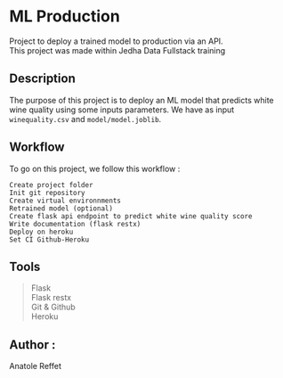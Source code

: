 # ML Production
Project to deploy a trained model to production via an API.  
This project was made within Jedha Data Fullstack training

## Description
The purpose of this project is to deploy an ML model that predicts white wine quality using some inputs parameters. We have as input `winequality.csv` and `model/model.joblib`. 

## Workflow
To go on this project, we follow this workflow :
```workflow
Create project folder
Init git repository
Create virtual environnments
Retrained model (optional)
Create flask api endpoint to predict white wine quality score
Write documentation (flask restx)
Deploy on heroku
Set CI Github-Heroku
```

## Tools 
> Flask \
> Flask restx \
> Git & Github \
> Heroku

## Author :
Anatole Reffet
